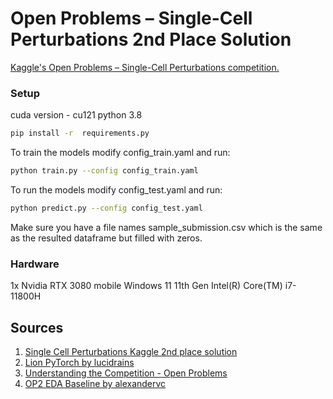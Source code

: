 # Open Problems – Single-Cell Perturbations 2nd Place Solution

[Kaggle's Open Problems – Single-Cell Perturbations competition. ](https://www.kaggle.com/competitions/open-problems-single-cell-perturbations/overview)
### Setup 
cuda version - cu121
python 3.8
```bash
pip install -r  requirements.py
```


To train the models modify config_train.yaml and run:

```bash
python train.py --config config_train.yaml
```


To run the models modify config_test.yaml and run:

```bash
python predict.py --config config_test.yaml
```

Make sure you have a file names sample_submission.csv which is the same
as the resulted dataframe but filled with zeros.

### Hardware
1x Nvidia RTX 3080 mobile
Windows 11
11th Gen Intel(R) Core(TM) i7-11800H
 

## Sources
1. [Single Cell Perturbations Kaggle 2nd place solution](https://www.kaggle.com/competitions/open-problems-single-cell-perturbations/discussion/458738)
2. [Lion PyTorch by lucidrains](https://github.com/lucidrains/lion-pytorch)
3. [Understanding the Competition - Open Problems](https://www.kaggle.com/code/ayushs9020/understanding-the-competition-open-problems)
4. [OP2 EDA Baseline by alexandervc](https://www.kaggle.com/code/alexandervc/op2-eda-baseline-s)

